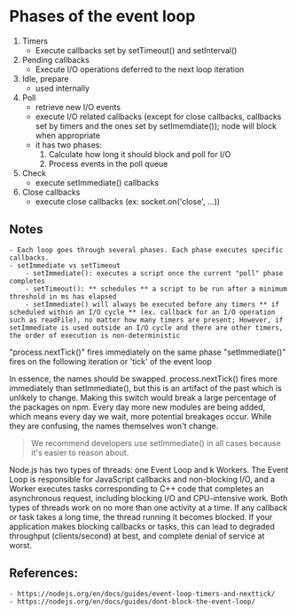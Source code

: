 # Phases of the event loop
1. Timers
    - Execute callbacks set by setTimeout() and setInterval()
2. Pending callbacks
    - Execute I/O operations deferred to the next loop iteration
3. Idle, prepare
    - used internally
4. Poll
    - retrieve new I/O events
    - execute I/O related callbacks (except for close callbacks, callbacks set by timers and the ones set by setImemdiate()); node will block when appropriate
    - it has two phases:
        1. Calculate how long it should block and poll for I/O
        2. Process events in the poll queue
5. Check
    - execute setImmediate() callbacks
6. Close callbacks
    - execute close callbacks (ex: socket.on('close', ...))



## Notes
    - Each loop goes through several phases. Each phase executes specific callbacks.
    - setImmediate vs setTimeout
        - setImmediate(): executes a script once the current "poll" phase completes
        - setTimeout(): ** schedules ** a script to be run after a minimum threshold in ms has elapsed
        - setImmediate() will always be executed before any timers ** if scheduled within an I/O cycle ** (ex. callback for an I/O operation such as readFile), no matter how many timers are present; However, if setImmediate is used outside an I/O cycle and there are other timers, the order of execution is non-deterministic 
    
"process.nextTick()" fires immediately on the same phase
"setImmediate()" fires on the following iteration or 'tick' of the event loop

In essence, the names should be swapped. process.nextTick() fires more immediately than setImmediate(), but this is an artifact of the past which is unlikely to change. Making this switch would break a large percentage of the packages on npm. Every day more new modules are being added, which means every day we wait, more potential breakages occur. While they are confusing, the names themselves won't change.

> We recommend developers use setImmediate() in all cases because it's easier to reason about.


Node.js has two types of threads: one Event Loop and k Workers. The Event Loop is responsible for JavaScript callbacks and non-blocking I/O, and a Worker executes tasks corresponding to C++ code that completes an asynchronous request, including blocking I/O and CPU-intensive work. Both types of threads work on no more than one activity at a time. If any callback or task takes a long time, the thread running it becomes blocked. If your application makes blocking callbacks or tasks, this can lead to degraded throughput (clients/second) at best, and complete denial of service at worst.


## References:
    - https://nodejs.org/en/docs/guides/event-loop-timers-and-nexttick/
    - https://nodejs.org/en/docs/guides/dont-block-the-event-loop/
